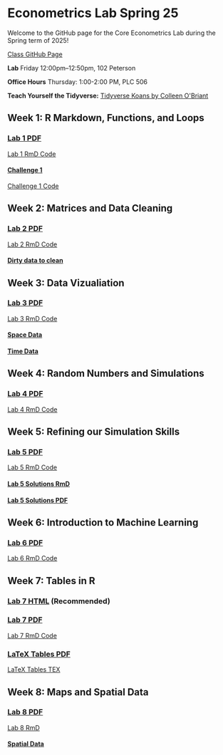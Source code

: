 # Econometrics Lab Spring 25

Welcome to the GitHub page for the Core Econometrics Lab during the Spring term of 2025!

[Class GitHub Page](https://github.com/edrubin/EC607S25)

**Lab** Friday 12:00pm–12:50pm, 102 Peterson

**Office Hours** Thursday: 1:00-2:00 PM, PLC 506

**Teach Yourself the Tidyverse:** [Tidyverse Koans by Colleen O'Briant](https://github.com/cobriant/tidyverse_koans)

## Week 1: R Markdown, Functions, and Loops

### [Lab 1 PDF](https://github.com/cmulholland217/Metrics_Lab_Spring2025/blob/main/lab_1.pdf)

[Lab 1 RmD Code](https://github.com/cmulholland217/Metrics_Lab_Spring2025/blob/main/lab_1.Rmd)

#### [Challenge 1](https://github.com/cmulholland217/Metrics_Lab_Spring2025/blob/main/challenge_1.pdf)
[Challenge 1 Code](https://github.com/cmulholland217/Metrics_Lab_Spring2025/blob/main/challenge_1_code.Rmd)

## Week 2: Matrices and Data Cleaning

### [Lab 2 PDF](https://github.com/cmulholland217/Metrics_Lab_Spring2025/blob/main/lab_2.pdf)

[Lab 2 RmD Code](https://github.com/cmulholland217/Metrics_Lab_Spring2025/blob/main/lab_2.Rmd)

#### [Dirty data to clean](https://github.com/cmulholland217/Metrics_Lab_Spring2025/blob/main/dirty_data.csv)

## Week 3: Data Vizualiation

### [Lab 3 PDF](https://github.com/cmulholland217/Metrics_Lab_Spring2025/blob/main/lab_3.pdf)

[Lab 3 RmD Code](https://github.com/cmulholland217/Metrics_Lab_Spring2025/blob/main/lab_3.Rmd)

#### [Space Data](https://github.com/cmulholland217/Metrics_Lab_Spring2025/blob/main/space_data.csv)

#### [Time Data](https://github.com/cmulholland217/Metrics_Lab_Spring2025/blob/main/time_data.csv)

## Week 4: Random Numbers and Simulations

### [Lab 4 PDF](https://github.com/cmulholland217/Metrics_Lab_Spring2025/blob/main/lab_4.pdf)

[Lab 4 RmD Code](https://github.com/cmulholland217/Metrics_Lab_Spring2025/blob/main/lab_4.Rmd)

## Week 5: Refining our Simulation Skills

### [Lab 5 PDF](https://github.com/cmulholland217/Metrics_Lab_Spring2025/blob/main/lab_5.pdf)

[Lab 5 RmD Code](https://github.com/cmulholland217/Metrics_Lab_Spring2025/blob/main/lab_5.Rmd)

#### [Lab 5 Solutions RmD](https://github.com/cmulholland217/Metrics_Lab_Spring2025/blob/main/lab_5_solutions.Rmd)

#### [Lab 5 Solutions PDF](https://github.com/cmulholland217/Metrics_Lab_Spring2025/blob/main/lab_5_solutions.pdf)

## Week 6: Introduction to Machine Learning

### [Lab 6 PDF](https://github.com/cmulholland217/Metrics_Lab_Spring2025/blob/main/lab_6.pdf)

[Lab 6 RmD Code](https://github.com/cmulholland217/Metrics_Lab_Spring2025/blob/main/lab_6.Rmd)

## Week 7: Tables in R

### [Lab 7 HTML](https://github.com/cmulholland217/Metrics_Lab_Spring2025/blob/main/lab_7.html) (Recommended)

### [Lab 7 PDF](https://github.com/cmulholland217/Metrics_Lab_Spring2025/blob/main/lab_7.pdf)

[Lab 7 RmD Code](https://github.com/cmulholland217/Metrics_Lab_Spring2025/blob/main/lab_7.Rmd)

### [LaTeX Tables PDF](https://github.com/cmulholland217/Metrics_Lab_Spring2025/blob/main/latex_tables_lab_7.pdf)

[LaTeX Tables TEX](https://github.com/cmulholland217/Metrics_Lab_Spring2025/blob/main/latex_tables_lab_7.tex)

## Week 8: Maps and Spatial Data

### [Lab 8 PDF](https://github.com/cmulholland217/Metrics_Lab_Spring2025/blob/main/lab_8.pdf)

[Lab 8 RmD](https://github.com/cmulholland217/Metrics_Lab_Spring2025/blob/main/lab_8.Rmd)

#### [Spatial Data](https://github.com/cmulholland217/Metrics_Lab_Spring2025/blob/main/state_inflation_data.csv)

